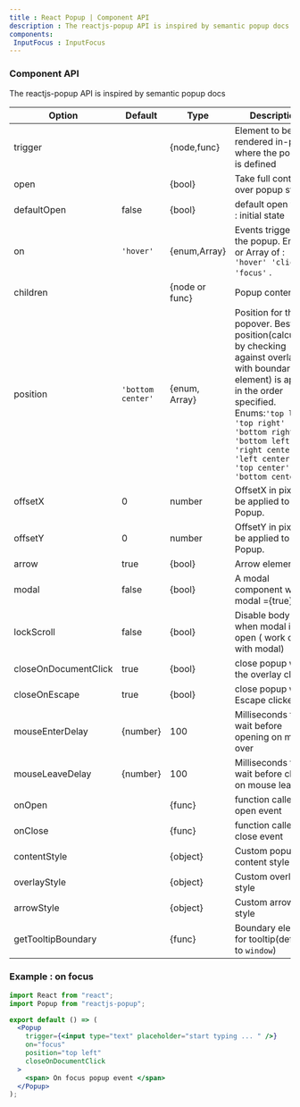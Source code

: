 ```yaml
---
title : React Popup | Component API
description : The reactjs-popup API is inspired by semantic popup docs
components:
 InputFocus : InputFocus
---
```


### Component API

The reactjs-popup API is inspired by semantic popup docs

| Option               | Default           | Type           | Description                                                                                                                                            |
| -------------------- | ----------------- | -------------- | ------------------------------------------------------------------------------------------------------------------------------------------------------ |
| trigger              |                   | {node,func}    | Element to be rendered in-place where the popup is defined                                                                                             |
| open                 |                   | {bool}         | Take full control over popup state.                                                                                                                    |
| defaultOpen          | false             | {bool}         | default open value : initial state                                                                                                                     |
| on                   | `'hover'`         | {enum,Array}   | Events triggering the popup. Enums or Array of : `'hover' 'click' 'focus'` .                                                                           |
| children             |                   | {node or func} | Popup content                                                                                                                                          |
| position             | `'bottom center'` | {enum, Array}         | Position for the popover. Best position(calculated by checking against overlap with boundary element) is applied in the order specified. <br /> Enums:`'top left' 'top right' 'bottom right' 'bottom left' 'right center' 'left center' 'top center' 'bottom center'` |
| offsetX              | 0                 | number         | OffsetX in pixels to be applied to the Popup.                                                                                                          |
| offsetY              | 0                 | number         | OffsetY in pixels to be applied to the Popup.                                                                                                          |
| arrow                | true              | {bool}         | Arrow element                                                                                                                                          |
| modal                | false             | {bool}         | A modal component when modal ={true}                                                                                                                   |
| lockScroll           | false             | {bool}         | Disable body scroll when modal is open ( work only with modal)                                                                                         |
| closeOnDocumentClick | true              | {bool}         | close popup when the overlay clicked                                                                                                                   |
| closeOnEscape        | true              | {bool}         | close popup when Escape clicked                                                                                                                        |
| mouseEnterDelay      | {number}          | 100            | Milliseconds to wait before opening on mouse over                                                                                                      |
| mouseLeaveDelay      | {number}          | 100            | Milliseconds to wait before closing on mouse leave                                                                                                     |
| onOpen               |                   | {func}         | function called on open event                                                                                                                          |
| onClose              |                   | {func}         | function called on close event                                                                                                                         |
| contentStyle         |                   | {object}       | Custom popup content style                                                                                                                             |
| overlayStyle         |                   | {object}       | Custom overlay style                                                                                                                                   |
| arrowStyle           |                   | {object}       | Custom arrow style                                                                                                                                     |
| getTooltipBoundary           |                   | {func}       | Boundary element for tooltip(defaults to `window`)                                                                 |

### Example : on focus

<InputFocus />

```jsx
import React from "react";
import Popup from "reactjs-popup";

export default () => (
  <Popup
    trigger={<input type="text" placeholder="start typing ... " />}
    on="focus"
    position="top left"
    closeOnDocumentClick
  >
    <span> On focus popup event </span>
  </Popup>
);
```
